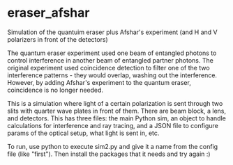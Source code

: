 # eraser_afshar
Simulation of the quantuim eraser plus Afshar's experiment (and H and V polarizers in front of the detectors)

The quantum eraser experiment used one beam of entangled photons to control interference in another beam of
entangled partner photons.  The original experiment used coincidence detection to filter one of the two
interference patterns - they would overlap, washing out the interference.  However, by adding Afshar's
experiment to the quantum eraser, coincidence is no longer needed.

This is a simulation where light of a certain polarization is sent through two slits with quarter wave plates
in front of them.  There are beam block, a lens, and detectors.  This has three files: the main Python sim,
an object to handle calculations for interference and ray tracing, and a JSON file to configure params of the
optical setup, what light is sent in, etc.

To run, use python to execute sim2.py and give it a name from the config file (like "first").  Then install
the packages that it needs and try again :)
